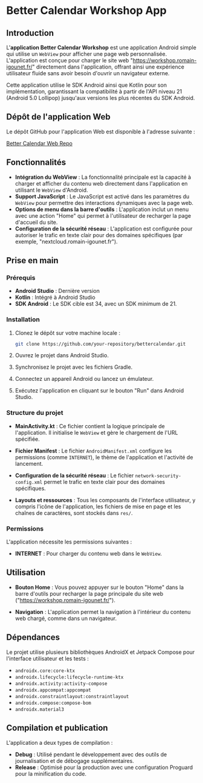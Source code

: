 # Better Calendar Workshop App

## Introduction

L'**application Better Calendar Workshop** est une application Android simple qui utilise un `WebView` pour afficher une page web personnalisée. L'application est conçue pour charger le site web "https://workshop.romain-igounet.fr/" directement dans l'application, offrant ainsi une expérience utilisateur fluide sans avoir besoin d'ouvrir un navigateur externe.

Cette application utilise le SDK Android ainsi que Kotlin pour son implémentation, garantissant la compatibilité à partir de l'API niveau 21 (Android 5.0 Lollipop) jusqu'aux versions les plus récentes du SDK Android.

## Dépôt de l'application Web

Le dépôt GitHub pour l'application Web est disponible à l'adresse suivante :

[Better Calendar Web Repo](https://github.com/BlaCkMatiK/better_calendar)

## Fonctionnalités

- **Intégration du WebView** : La fonctionnalité principale est la capacité à charger et afficher du contenu web directement dans l'application en utilisant le `WebView` d'Android.
- **Support JavaScript** : Le JavaScript est activé dans les paramètres du `WebView` pour permettre des interactions dynamiques avec la page web.
- **Options de menu dans la barre d'outils** : L'application inclut un menu avec une action "Home" qui permet à l'utilisateur de recharger la page d'accueil du site.
- **Configuration de la sécurité réseau** : L'application est configurée pour autoriser le trafic en texte clair pour des domaines spécifiques (par exemple, "nextcloud.romain-igounet.fr").

## Prise en main

### Prérequis

- **Android Studio** : Dernière version
- **Kotlin** : Intégré à Android Studio
- **SDK Android** : Le SDK cible est 34, avec un SDK minimum de 21.

### Installation

1. Clonez le dépôt sur votre machine locale :
   ```bash
   git clone https://github.com/your-repository/bettercalendar.git
   ```

2. Ouvrez le projet dans Android Studio.

3. Synchronisez le projet avec les fichiers Gradle.

4. Connectez un appareil Android ou lancez un émulateur.

5. Exécutez l'application en cliquant sur le bouton "Run" dans Android Studio.

### Structure du projet

- **MainActivity.kt** : Ce fichier contient la logique principale de l'application. Il initialise le `WebView` et gère le chargement de l'URL spécifiée.
  
- **Fichier Manifest** : Le fichier `AndroidManifest.xml` configure les permissions (comme `INTERNET`), le thème de l'application et l'activité de lancement.
  
- **Configuration de la sécurité réseau** : Le fichier `network-security-config.xml` permet le trafic en texte clair pour des domaines spécifiques.

- **Layouts et ressources** : Tous les composants de l'interface utilisateur, y compris l'icône de l'application, les fichiers de mise en page et les chaînes de caractères, sont stockés dans `res/`.

### Permissions

L'application nécessite les permissions suivantes :
- **INTERNET** : Pour charger du contenu web dans le `WebView`.

## Utilisation

- **Bouton Home** : Vous pouvez appuyer sur le bouton "Home" dans la barre d'outils pour recharger la page principale du site web ("https://workshop.romain-igounet.fr/").
  
- **Navigation** : L'application permet la navigation à l'intérieur du contenu web chargé, comme dans un navigateur.

## Dépendances

Le projet utilise plusieurs bibliothèques AndroidX et Jetpack Compose pour l'interface utilisateur et les tests :
- `androidx.core:core-ktx`
- `androidx.lifecycle:lifecycle-runtime-ktx`
- `androidx.activity:activity-compose`
- `androidx.appcompat:appcompat`
- `androidx.constraintlayout:constraintlayout`
- `androidx.compose:compose-bom`
- `androidx.material3`

## Compilation et publication

L'application a deux types de compilation :
- **Debug** : Utilisé pendant le développement avec des outils de journalisation et de débogage supplémentaires.
- **Release** : Optimisé pour la production avec une configuration Proguard pour la minification du code.
